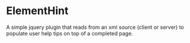 ElementHint
===========

A simple jquery plugin that reads from an xml source (client or server) to populate user help tips on top of a completed page.